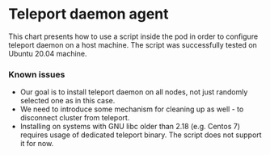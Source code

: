 # Teleport daemon agent

This chart presents how to use a script inside the pod in order to configure teleport daemon on a host machine.
The script was successfully tested on Ubuntu 20.04 machine.

### Known issues
- Our goal is to install teleport daemon on all nodes, not just randomly selected one as in this case.
- We need to introduce some mechanism for cleaning up as well - to disconnect cluster from teleport.
- Installing on systems with GNU libc older than 2.18 (e.g. Centos 7) requires usage of dedicated teleport binary. The script does not support it for now.
